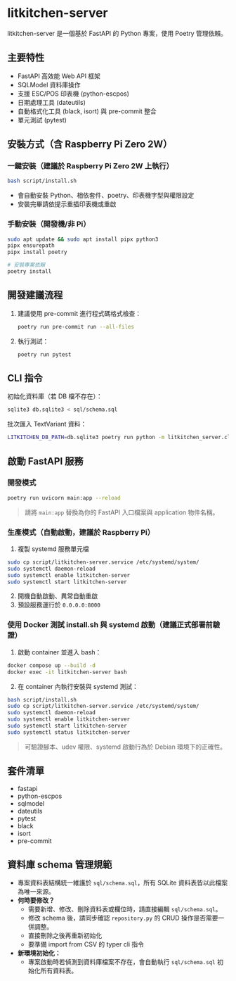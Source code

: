 # litkitchen-server

litkitchen-server 是一個基於 FastAPI 的 Python 專案，使用 Poetry 管理依賴。

## 主要特性
- FastAPI 高效能 Web API 框架
- SQLModel 資料庫操作
- 支援 ESC/POS 印表機 (python-escpos)
- 日期處理工具 (dateutils)
- 自動格式化工具 (black, isort) 與 pre-commit 整合
- 單元測試 (pytest)

## 安裝方式（含 Raspberry Pi Zero 2W）

### 一鍵安裝（建議於 Raspberry Pi Zero 2W 上執行）

```bash
bash script/install.sh
```

- 會自動安裝 Python、相依套件、poetry、印表機字型與權限設定
- 安裝完畢請依提示重插印表機或重啟

### 手動安裝（開發機/非 Pi）

```bash
sudo apt update && sudo apt install pipx python3
pipx ensurepath
pipx install poetry

# 安裝專案依賴
poetry install
```

## 開發建議流程

1. 建議使用 pre-commit 進行程式碼格式檢查：
   ```bash
   poetry run pre-commit run --all-files
   ```
2. 執行測試：
   ```bash
   poetry run pytest
   ```

## CLI 指令

初始化資料庫（若 DB 檔不存在）：
```bash
sqlite3 db.sqlite3 < sql/schema.sql
```

批次匯入 TextVariant 資料：
```bash
LITKITCHEN_DB_PATH=db.sqlite3 poetry run python -m litkitchen_server.cli_textvariant tests/fixtures/example_textvariant.csv
```

## 啟動 FastAPI 服務

### 開發模式
```bash
poetry run uvicorn main:app --reload
```
> 請將 `main:app` 替換為你的 FastAPI 入口檔案與 application 物件名稱。

### 生產模式（自動啟動，建議於 Raspberry Pi）

1. 複製 systemd 服務單元檔
```bash
sudo cp script/litkitchen-server.service /etc/systemd/system/
sudo systemctl daemon-reload
sudo systemctl enable litkitchen-server
sudo systemctl start litkitchen-server
```
2. 開機自動啟動、異常自動重啟
3. 預設服務運行於 `0.0.0.0:8000`

### 使用 Docker 測試 install.sh 與 systemd 啟動（建議正式部署前驗證）

1. 啟動 container 並進入 bash：
```bash
docker compose up --build -d
docker exec -it litkitchen-server bash
```
2. 在 container 內執行安裝與 systemd 測試：
```bash
bash script/install.sh
sudo cp script/litkitchen-server.service /etc/systemd/system/
sudo systemctl daemon-reload
sudo systemctl enable litkitchen-server
sudo systemctl start litkitchen-server
sudo systemctl status litkitchen-server
```
> 可驗證腳本、udev 權限、systemd 啟動行為於 Debian 環境下的正確性。

## 套件清單
- fastapi
- python-escpos
- sqlmodel
- dateutils
- pytest
- black
- isort
- pre-commit


## 資料庫 schema 管理規範

- 專案資料表結構統一維護於 `sql/schema.sql`，所有 SQLite 資料表皆以此檔案為唯一來源。
- **何時要修改？**
  - 需要新增、修改、刪除資料表或欄位時，請直接編輯 `sql/schema.sql`。
  - 修改 schema 後，請同步確認 `repository.py` 的 CRUD 操作是否需要一併調整。
  - 直接刪除之後再重新初始化
  - 要準備 import from CSV 的 typer cli 指令
- **新環境初始化：**
  - 專案啟動時若偵測到資料庫檔案不存在，會自動執行 `sql/schema.sql` 初始化所有資料表。
